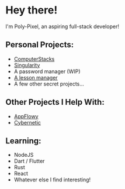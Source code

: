 # Hey there!
I'm Poly-Pixel, an aspiring full-stack developer!

## Personal Projects:
 - [ComputerStacks](https://github.com/Poly-Pixel/computerstacks)
 - [Singularity](https://github.com/Poly-Pixel/Singularity)
 - A password manager (WIP)
 - [A lesson manager](https://github.com/Poly-Pixel/lesson-manager)
 - A few other secret projects...

## Other Projects I Help With:
 - [AppFlowy](https://github.com/AppFlowy-IO/appflowy)
 - [Cybernetic](https://github.com/ultimatehecker/Cybernetic)

## Learning:
 - NodeJS
 - Dart / Flutter
 - Rust
 - React
 - Whatever else I find interesting!
